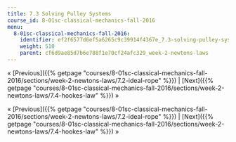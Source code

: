 ```yaml
---
title: 7.3 Solving Pulley Systems
course_id: 8-01sc-classical-mechanics-fall-2016
menu:
  8-01sc-classical-mechanics-fall-2016:
    identifier: ef2f6577d6ef5a6265c9c39914f4367e_7.3-solving-pulley-systems
    weight: 510
    parent: cf6d9ae85d7b6e788f1e70cf24afc329_week-2-newtons-laws
---
```

« [Previous]({{% getpage "courses/8-01sc-classical-mechanics-fall-2016/sections/week-2-newtons-laws/7.2-ideal-rope" %}}) | [Next]({{% getpage "courses/8-01sc-classical-mechanics-fall-2016/sections/week-2-newtons-laws/7.4-hookes-law" %}}) »

« [Previous]({{% getpage "courses/8-01sc-classical-mechanics-fall-2016/sections/week-2-newtons-laws/7.2-ideal-rope" %}}) | [Next]({{% getpage "courses/8-01sc-classical-mechanics-fall-2016/sections/week-2-newtons-laws/7.4-hookes-law" %}}) »
